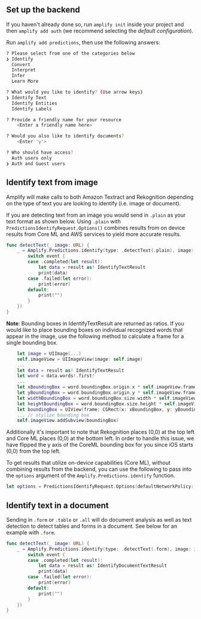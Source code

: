 ## Set up the backend

If you haven't already done so, run `amplify init` inside your project and then `amplify add auth` (we recommend selecting the *default configuration*).

Run `amplify add predictions`, then use the following answers:

```bash
? Please select from one of the categories below
❯ Identify
  Convert
  Interpret
  Infer
  Learn More

? What would you like to identify? (Use arrow keys)
❯ Identify Text
  Identify Entities
  Identify Labels

? Provide a friendly name for your resource
    <Enter a friendly name here>

? Would you also like to identify documents?
    <Enter 'y'> 

? Who should have access?
  Auth users only
❯ Auth and Guest users
```

## Identify text from image

Amplify will make calls to both Amazon Textract and Rekognition depending on the type of text you are looking to identify (i.e. image or document).

If you are detecting text from an image you would send in `.plain` as your text format as shown below.  Using `.plain` with `PredictionsIdentifyRequest.Options()` combines results from on device results from Core ML and AWS services to yield more accurate results.

``` swift
func detectText(_ image: URL) {
	_ = Amplify.Predictions.identify(type: .detectText(.plain), image: image, options: PredictionsIdentifyRequest.Options(), listener: { (event) in
		switch event {
		case .completed(let result):
			let data = result as! IdentifyTextResult
			print(data)
		case .failed(let error):
			print(error)
		default:
			print("")
		}
	})
}
```

**Note**: Bounding boxes in IdentifyTextResult are returned as ratios. If you would like to place bounding boxes on individual recognized words that appear in the image, use the following method to calculate a frame for a single bounding box.
```swift 
	let image = UIImage(...)
	self.imageView = UIImageView(image: self.image)                        
	...
	let data = result as! IdentifyTextResult
	let word = data.words!.first!
	...
	let xBoundingBox = word.boundingBox.origin.x * self.imageView.frame.size.width
	let yBoundingBox = word.boundingBox.origin.y * self.imageView.frame.size.height
	let widthBoundingBox = word.boundingBox.size.width * self.imageView.frame.size.width
	let heightBoundingBox = word.boundingBox.size.height * self.imageView.frame.size.height
	let boundingBox = UIView(frame: CGRect(x: xBoundingBox, y: yBoundingBox, width: widthBoundingBox, height: heightBoundingBox))
	... // stylize bounding box
	self.imageView.addSubview(boundingBox)
```
Additionally it's important to note that Rekognition places (0,0) at the top left and Core ML places (0,0) at the bottom left. In order to handle this issue, we have flipped the y axis of the CoreML bounding box for you since iOS starts (0,0) from the top left.


To get results that utilize on-device capabilities (Core ML), without combining results from the backend, you can use the following to pass into the `options` argument of the `Amplify.Predictions.identify` function.
```swift
let options = PredictionsIdentifyRequest.Options(defaultNetworkPolicy: .offline, pluginOptions: nil)
```

## Identify text in a document

Sending in `.form` or `.table` or `.all` will do document analysis as well as text detection to detect tables and forms in a document. See below for an example with `.form`.

```swift
func detectText(_ image: URL) {
	_ = Amplify.Predictions.identify(type: .detectText(.form), image: image, options: PredictionsIdentifyRequest.Options(), listener: { (event) in
		switch event {
		case .completed(let result):
			let data = result as! IdentifyDocumentTextResult
			print(data)
		case .failed(let error):
			print(error)
		default:
			print("")
		}
	})
}
```
